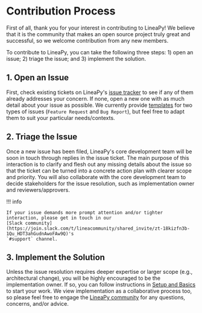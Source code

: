 # Contribution Process

First of all, thank you for your interest in contributing to LineaPy!
We believe that it is the community that makes an open source project truly great
and successful, so we welcome contribution from any new members.

To contribute to LineaPy, you can take the following three steps: 1) open an issue; 2) triage the issue; and 3) implement the solution.

## 1. Open an Issue

First, check existing tickets on LineaPy's [issue tracker](https://github.com/LineaLabs/lineapy/issues)
to see if any of them already addresses your concern. If none, open a new one with as much detail about your issue
as possible. We currently provide [templates](https://github.com/LineaLabs/lineapy/issues/new/choose)
for two types of issues (`Feature Request` and `Bug Report`), but feel free to adapt them to suit your particular needs/contexts.

## 2. Triage the Issue

Once a new issue has been filed, LineaPy's core development team will be soon in touch through replies in the issue ticket.
The main purpose of this interaction is to clarify and flesh out any missing details about the issue so that the ticket can be
turned into a concrete action plan with clearer scope and priority. You will also collaborate with the core development team
to decide stakeholders for the issue resolution, such as implementation owner and reviewers/approvers.

!!! info

    If your issue demands more prompt attention and/or tighter interaction, please get in touch in our
    [Slack community](https://join.slack.com/t/lineacommunity/shared_invite/zt-18kizfn3b-1Qu_HDT3ahGudnAwoFAw9Q)'s
    `#support` channel.

## 3. Implement the Solution

Unless the issue resolution requires deeper expertise or larger scope (e.g., architectural change), you will be highly encouraged
to be the implementation owner. If so, you can follow instructions in [Setup and Basics](setup.md) to start
your work. We view implementation as a collaborative process too, so please feel free to engage the [LineaPy community](../support.md)
for any questions, concerns, and/or advice.
